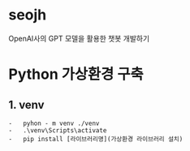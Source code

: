 # seojh
OpenAI사의 GPT  모델을 활용한 챗봇 개발하기

# Python 가상환경 구축
## 1. venv
    -   pyhon - m venv ./venv
    -   .\venv\Scripts\activate
    -   pip install [라이브러리명](가상환경 라이브러리 설치)